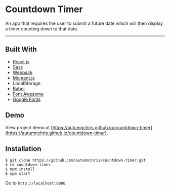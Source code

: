 # Countdown Timer

An app that requires the user to submit a future date which will then display a timer counting down to that date.

---

## Built With
* [React.js](https://reactjs.org)
* [Sass](http://sass-lang.com)
* [Webpack](https://webpack.js.org)
* [Moment.js](https://momentjs.com)
* LocalStorage
* [Babel](https://babeljs.io)
* [Font Awesome](https://fontawesome.com)
* [Google Fonts](https://fonts.google.com)

## Demo

View project demo at [https://autumnchris.github.io/countdown-timer](https://autumnchris.github.io/countdown-timer).

## Installation

```
$ git clone https://github.com/autumnchris/countdown-timer.git
$ cd countdown-timer
$ npm install
$ npm start
```
Go to `http://localhost:8080`.
